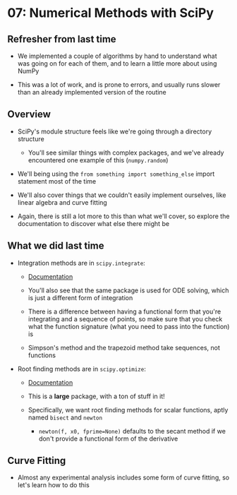 07: Numerical Methods with SciPy
================================================================================

Refresher from last time
--------------------------------------------------------------------------------

- We implemented a couple of algorithms by hand to understand what was going on
  for each of them, and to learn a little more about using NumPy

- This was a lot of work, and is prone to errors, and usually runs slower than
  an already implemented version of the routine


Overview
--------------------------------------------------------------------------------

- SciPy's module structure feels like we're going through a directory structure
  - You'll see similar things with complex packages, and we've already
    encountered one example of this (`numpy.random`)

- We'll being using the `from something import something_else` import statement
  most of the time

- We'll also cover things that we couldn't easily implement ourselves, like
  linear algebra and curve fitting

- Again, there is still a lot more to this than what we'll cover, so explore the
  documentation to discover what else there might be


What we did last time
--------------------------------------------------------------------------------

- Integration methods are in `scipy.integrate`:
  - [Documentation](http://docs.scipy.org/doc/scipy/reference/integrate.html)

  - You'll also see that the same package is used for ODE solving, which is just
    a different form of integration

  - There is a difference between having a functional form that you're
    integrating and a sequence of points, so make sure that you check what the
    function signature (what you need to pass into the function) is

  - Simpson's method and the trapezoid method take sequences, not functions

- Root finding methods are in `scipy.optimize`:
  - [Documentation](http://docs.scipy.org/doc/scipy/reference/optimize.html)

  - This is a **large** package, with a ton of stuff in it!

  - Specifically, we want root finding methods for scalar functions, aptly
    named `bisect` and `newton`
    - `newton(f, x0, fprime=None)` defaults to the secant method if we don't
      provide a functional form of the derivative


Curve Fitting
--------------------------------------------------------------------------------

- Almost any experimental analysis includes some form of curve fitting, so let's
  learn how to do this
